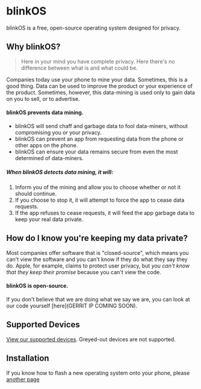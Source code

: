 # blinkOS

blinkOS is a free, open-source operating system designed for privacy.

## Why blinkOS?

> Here in your mind you have complete privacy. Here there's no difference between what is and what could be.

Companies today use your phone to mine your data. Sometimes, this is a good thing. Data can
be used to improve the product or your experience of the product. Sometimes, however, this
data-mining is used only to gain data on you to sell, or to advertise.

#### blinkOS prevents data mining.

*   blinkOS will send chaff and garbage data to fool data-miners, without compromising you or your privacy.
*   blinkOS can prevent an app from requesting data from the phone or other apps on the phone.
*   blinkOS can ensure your data remains secure from even the most determined of data-miners.

##### When blinkOS detects data mining, it will:

1.  Inform you of the mining and allow you to choose whether or not it should continue.
2.  If you choose to stop it, it will attempt to force the app to cease data requests.
3.  If the app refuses to cease requests, it will feed the app garbage data to keep your real data private.

## How do I know you're keeping my data private?

Most companies offer software that is "closed-source", which means you can't view the software
and you can't know if they do what they say they do. Apple, for example, claims to protect
user privacy, but *you can't know that they keep their promise* because you can't view the code.

#### blinkOS is open-source.

If you don't believe that we are doing what we say we are, you can look at our code yourself
[here](GERRIT IP COMING SOON).



## Supported Devices


[View our supported devices](https://wiki.lineageos.org/devices/). Greyed-out
devices are not supported.

## Installation

If you know how to flash a new operating system onto your phone, please [another page](another-page.md)
